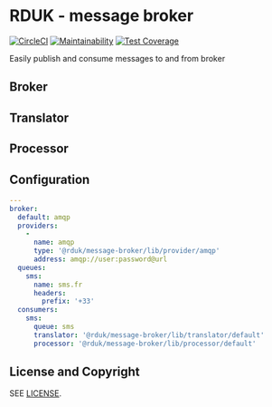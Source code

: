 # RDUK - message broker

[![CircleCI](https://circleci.com/gh/rd-uk/rduk-message-broker.svg?style=svg&circle-token=89ba1deae0988464078ef5107ab02803e7a78f4b)](https://circleci.com/gh/rd-uk/rduk-message-broker)
[![Maintainability](https://api.codeclimate.com/v1/badges/3d55512fbebfcd4bb1bf/maintainability)](https://codeclimate.com/repos/5a0eb2ce2be9ce02db0015e2/maintainability)
[![Test Coverage](https://api.codeclimate.com/v1/badges/3d55512fbebfcd4bb1bf/test_coverage)](https://codeclimate.com/repos/5a0eb2ce2be9ce02db0015e2/test_coverage)

Easily publish and consume messages to and from broker

## Broker

## Translator

## Processor

## Configuration

```yaml
---
broker:
  default: amqp
  providers:
    -
      name: amqp
      type: '@rduk/message-broker/lib/provider/amqp'
      address: amqp://user:password@url
  queues:
    sms:
      name: sms.fr
      headers: 
        prefix: '+33'
  consumers:
    sms:
      queue: sms
      translator: '@rduk/message-broker/lib/translator/default'
      processor: '@rduk/message-broker/lib/processor/default'
```

## License and Copyright

SEE [LICENSE](./LICENSE).